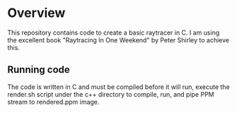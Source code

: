 # Overview

This repository contains code to create a basic raytracer in C. I am using the excellent book "Raytracing In One Weekend" by Peter Shirley to achieve this.

## Running code

The code is written in C and must be compiled before it will run, execute the render.sh script under the c++ directory to compile, run, and pipe PPM stream to rendered.ppm image.


